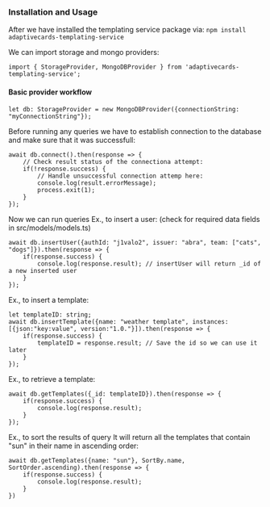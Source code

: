 ### Installation and Usage
After we have installed the templating service package via:
`npm install adaptivecards-templating-service`

We can import storage and mongo providers:

```
import { StorageProvider, MongoDBProvider } from 'adaptivecards-templating-service';
```


#### Basic provider workflow
```
let db: StorageProvider = new MongoDBProvider({connectionString: "myConnectionString"});
```
Before running any queries we have to establish connection to the database and make sure that it was successfull:
```
await db.connect().then(response => {
	// Check result status of the connectiona attempt:
	if(!response.success) {
		// Handle unsuccessful connection attemp here:
		console.log(result.errorMessage);
		process.exit(1);
	}
});
```
Now we can run queries
Ex., to insert a user: (check for required data fields in src/models/models.ts)
```
await db.insertUser({authId: "j1valo2", issuer: "abra", team: ["cats", "dogs"]}).then(response => {
	if(response.success) {
	    console.log(response.result); // insertUser will return _id of a new inserted user
	}
});
```
Ex., to insert a template:
```
let templateID: string;
await db.insertTemplate({name: "weather template", instances: [{json:"key:value", version:"1.0."}]).then(response => {
	if(response.success) {
		templateID = response.result; // Save the id so we can use it later
	}
});
```
Ex., to retrieve a template:
```
await db.getTemplates({_id: templateID}).then(response => {
	if(response.success) {
		console.log(response.result);
	}
});
```
Ex., to sort the results of query
It will return all the templates that contain "sun" in their name in ascending order:
```
await db.getTemplates({name: "sun"}, SortBy.name, SortOrder.ascending).then(response => {
	if(response.success) {
		console.log(response.result);
	}
})
```
